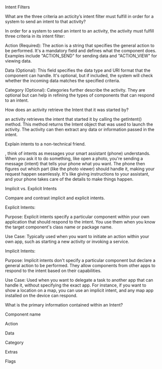 Intent Filters




What are the three criteria an acticity’s intent filter must fulfill in order for a system to send an intent to that activity?

In order for a system to send an intent to an activity, the activity must fulfill three criteria in its intent filter:

Action (Required): The action is a string that specifies the general action to be performed. It's a mandatory field and defines what the component does. Examples include "ACTION_SEND" for sending data and "ACTION_VIEW" for viewing data.

Data (Optional): This field specifies the data type and URI format that the component can handle. It's optional, but if included, the system will check whether the incoming data matches the specified criteria.

Category (Optional): Categories further describe the activity. They are optional but can help in refining the types of components that can respond to an intent.

How does an activity retrieve the Intent that it was started by?




an activity retrieves the intent that started it by calling the getIntent() method. This method returns the Intent object that was used to launch the activity. The activity can then extract any data or information passed in the intent.

Explain intents to a non-technical friend.




, think of intents as messages your smart assistant (phone) understands. When you ask it to do something, like open a photo, you're sending a message (intent) that tells your phone what you want. The phone then figures out which part (like the photo viewer) should handle it, making your request happen seamlessly. It's like giving instructions to your assistant, and your phone takes care of the details to make things happen.













Implicit vs. Explicit Intents

Compare and contrast implicit and explicit intents.

Explicit Intents:

Purpose: Explicit intents specify a particular component within your own application that should respond to the intent. You use them when you know the target component's class name or package name.

Use Case: Typically used when you want to initiate an action within your own app, such as starting a new activity or invoking a service.




Implicit Intents:

Purpose: Implicit intents don't specify a particular component but declare a general action to be performed. They allow components from other apps to respond to the intent based on their capabilities.

Use Case: Used when you want to delegate a task to another app that can handle it, without specifying the exact app. For instance, if you want to show a location on a map, you can use an implicit intent, and any map app installed on the device can respond.




What is the primary information contained within an Intent?

Component name

Action

Data

Category

Extras

Flags



